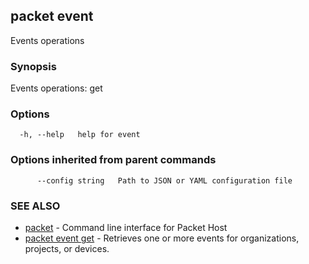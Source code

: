 ## packet event

Events operations

### Synopsis

Events operations: get

### Options

```
  -h, --help   help for event
```

### Options inherited from parent commands

```
      --config string   Path to JSON or YAML configuration file
```

### SEE ALSO

* [packet](packet.md)	 - Command line interface for Packet Host
* [packet event get](packet_event_get.md)	 - Retrieves one or more events for organizations, projects, or devices.

